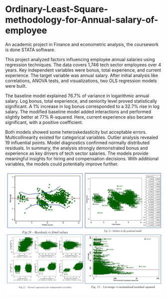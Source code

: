 # Ordinary-Least-Square-methodology-for-Annual-salary-of-employee

An academic project in Finance and econometric analysis, the coursework is done STATA software. 

This project analyzed factors influencing employee annual salaries using regression techniques. The data covers 1,746 tech sector employees over 4 years. Key independent variables were bonus, total experience, and current experience. The target variable was annual salary. After initial analysis like correlations, ANOVA tests, and visualizations, two OLS regression models were built.

The baseline model explained 76.7% of variance in logarithmic annual salary. Log bonus, total experience, and seniority level proved statistically significant. A 1% increase in log bonus corresponded to a 32.7% rise in log salary. The modified baseline model added interactions and performed slightly better at 77% R-squared. Here, current experience also became significant, with a positive coefficient.

Both models showed some heteroskedasticity but acceptable errors. Multicollinearity existed for categorical variables. Outlier analysis revealed 19 influential points. Model diagnostics confirmed normally distributed residuals. In summary, the analysis strongly demonstrated bonus and experience as key drivers of tech sector salaries. The models provide meaningful insights for hiring and compensation decisions. With additional variables, the models could potentially improve further.

![Methodology](https://github.com/vishwanathspring22/Ordinary-Least-Square-methodology-for-Annual-salary-of-employee/blob/main/Diagnostics%20&%20Robustness%20Check.jpg?raw=true)
